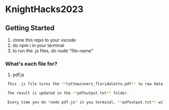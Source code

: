 # KnightHacks2023

## Getting Started

1. clone this repo to your vscode
2. do  npm i in your terminal
3. to run the .js files,  do node "file-name"

### What's each file for?

1. pdf.js
```bash
 This .js file turns the **lottowinners_floridalotto.pdf** to raw data and then to some regex stuff to make it prettier.

 The result is updated in the **pdfoutput.txt** folder.

 Every time you do *node pdf.js* in you terminal, **pdfoutput.txt** will be updated.
```